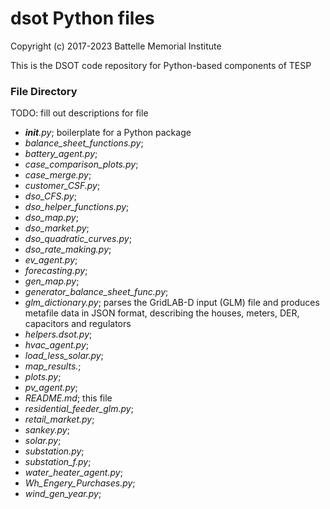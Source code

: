 # dsot Python files

Copyright (c) 2017-2023 Battelle Memorial Institute

This is the DSOT code repository for Python-based components of TESP

### File Directory
TODO: fill out descriptions for file

- *__init__.py*; boilerplate for a Python package
- *balance_sheet_functions.py*;
- *battery_agent.py*;
- *case_comparison_plots.py*;
- *case_merge.py*; 
- *customer_CSF.py*;
- *dso_CFS.py*;
- *dso_helper_functions.py*;
- *dso_map.py*; 
- *dso_market.py*; 
- *dso_quadratic_curves.py*;
- *dso_rate_making.py*;
- *ev_agent.py*;
- *forecasting.py*; 
- *gen_map.py*;
- *generator_balance_sheet_func.py*;
- *glm_dictionary.py*; parses the GridLAB-D input (GLM) file and produces metafile data in JSON format, describing the houses, meters, DER, capacitors and regulators
- *helpers.dsot.py*;
- *hvac_agent.py*;
- *load_less_solar.py*;
- *map_results.*;
- *plots.py*;
- *pv_agent.py*;
- *README.md*; this file
- *residential_feeder_glm.py*; 
- *retail_market.py*; 
- *sankey.py*;
- *solar.py*;
- *substation.py*; 
- *substation_f.py*; 
- *water_heater_agent.py*;
- *Wh_Engery_Purchases.py*;
- *wind_gen_year.py*;
